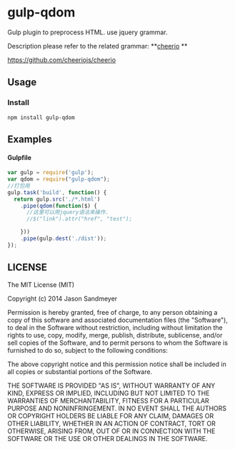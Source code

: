 gulp-qdom
===============

Gulp plugin to preprocess HTML. use jquery grammar.

Description please refer to the related grammar:
**<a href="https://github.com/cheeriojs/cheerio">cheerio</a> **

https://github.com/cheeriojs/cheerio

## Usage

### Install

```
npm install gulp-qdom
```


## Examples

#### Gulpfile
```js
var gulp = require('gulp');
var qdom = require("gulp-qdom");
//打包用    
gulp.task('build', function() {
  return gulp.src('./*.html')
    .pipe(qdom(function($) {
      //这里可以用jquery语法来操作.
      //$("link").attr("href", "test");

    }))
    .pipe(gulp.dest('./dist'));
});
```

## LICENSE

The MIT License (MIT)

Copyright (c) 2014 Jason Sandmeyer

Permission is hereby granted, free of charge, to any person obtaining a copy of this software and associated documentation files (the "Software"), to deal in the Software without restriction, including without limitation the rights to use, copy, modify, merge, publish, distribute, sublicense, and/or sell copies of the Software, and to permit persons to whom the Software is furnished to do so, subject to the following conditions:

The above copyright notice and this permission notice shall be included in all copies or substantial portions of the Software.

THE SOFTWARE IS PROVIDED "AS IS", WITHOUT WARRANTY OF ANY KIND, EXPRESS OR IMPLIED, INCLUDING BUT NOT LIMITED TO THE WARRANTIES OF MERCHANTABILITY, FITNESS FOR A PARTICULAR PURPOSE AND NONINFRINGEMENT. IN NO EVENT SHALL THE AUTHORS OR COPYRIGHT HOLDERS BE LIABLE FOR ANY CLAIM, DAMAGES OR OTHER LIABILITY, WHETHER IN AN ACTION OF CONTRACT, TORT OR OTHERWISE, ARISING FROM, OUT OF OR IN CONNECTION WITH THE SOFTWARE OR THE USE OR OTHER DEALINGS IN THE SOFTWARE.